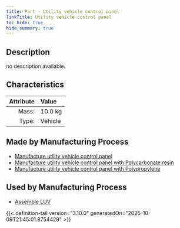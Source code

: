 ```yaml
---
title: Part - Utility vehicle control panel
linkTitle: Utility vehicle control panel
toc_hide: true
hide_summary: true
---
```

<!-- This is generated by the MarsSim HelpGenertor, do not edit. -->

## Description
no description available.

## Characteristics

| Attribute      | Value |
|--------:|:------|
|Mass:|10.0 kg|
|Type:|Vehicle|

## Made by Manufacturing Process

- [Manufacture utility vehicle control panel](/docs/definitions/process/manufacture-utility-vehicle-control-panel)
- [Manufacture utility vehicle control panel with Polycarbonate resin](/docs/definitions/process/manufacture-utility-vehicle-control-panel-with-polycarbonate-resin)
- [Manufacture utility vehicle control panel with Polypropylene](/docs/definitions/process/manufacture-utility-vehicle-control-panel-with-polypropylene)

## Used by Manufacturing Process

- [Assemble LUV](/docs/definitions/process/assemble-luv)



{{< definition-tail version="3.10.0" generatedOn="2025-10-09T21:45:01.8754429" >}}



